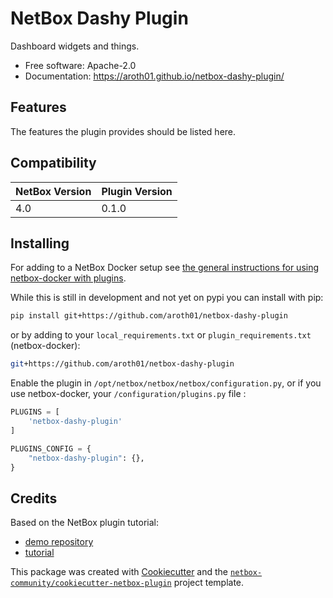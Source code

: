 # NetBox Dashy Plugin

Dashboard widgets and things.


* Free software: Apache-2.0
* Documentation: https://aroth01.github.io/netbox-dashy-plugin/


## Features

The features the plugin provides should be listed here.

## Compatibility

| NetBox Version | Plugin Version |
|----------------|----------------|
|     4.0        |      0.1.0     |

## Installing

For adding to a NetBox Docker setup see
[the general instructions for using netbox-docker with plugins](https://github.com/netbox-community/netbox-docker/wiki/Using-Netbox-Plugins).

While this is still in development and not yet on pypi you can install with pip:

```bash
pip install git+https://github.com/aroth01/netbox-dashy-plugin
```

or by adding to your `local_requirements.txt` or `plugin_requirements.txt` (netbox-docker):

```bash
git+https://github.com/aroth01/netbox-dashy-plugin
```

Enable the plugin in `/opt/netbox/netbox/netbox/configuration.py`,
 or if you use netbox-docker, your `/configuration/plugins.py` file :

```python
PLUGINS = [
    'netbox-dashy-plugin'
]

PLUGINS_CONFIG = {
    "netbox-dashy-plugin": {},
}
```

## Credits

Based on the NetBox plugin tutorial:

- [demo repository](https://github.com/netbox-community/netbox-plugin-demo)
- [tutorial](https://github.com/netbox-community/netbox-plugin-tutorial)

This package was created with [Cookiecutter](https://github.com/audreyr/cookiecutter) and the [`netbox-community/cookiecutter-netbox-plugin`](https://github.com/netbox-community/cookiecutter-netbox-plugin) project template.
